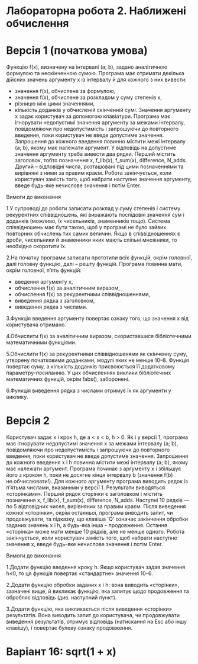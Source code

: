 # Лабораторна робота 2. Наближені обчислення

# Версія 1 (початкова умова) 
Функцію f(x), визначену на інтервалі (a; b), задано аналітичною формулою та нескінченною сумою. Програма має отримати декілька дійсних значень аргументу x із інтервалу й для кожного з них вивести:
- значення f(x), обчислене за формулою,
- значення f(x), обчислене за розкладом у суму степенів x, 
- різницю між цими значеннями, 
- кількість доданків у обчисленій скінченній сумі. 
Значення аргументу x задає користувач за допомогою клавіатури. Програма має ігнорувати недопустимі значення аргументу за межами інтервалу, повідомляючи про недопустимість і запрошуючи до повторного введення, поки користувач не введе допустиме значення. Запрошення до кожного введення повинно містити межі інтервалу (a; b), якому має належати аргумент. 
У відповідь на допустиме значення аргументу треба вивести два рядки. Перший містить заголовок, тобто позначення x, f_lib(x), f_sum(x), difference, N_adds. Другий – відповідні числа, розташовані під цими позначеннями та вирівняні з ними за правим краєм.
Робота закінчується, коли користувач замість того, щоб набрати наступне значення аргументу, введе будь-яке нечислове значення і потім Enter. 

Вимоги до виконання 

1.У супроводі до роботи записати розклад у суму степенів і систему рекурентних співвідношень, які виражають послідовні значення сум і доданків (можливо, їх чисельників, знаменників тощо). Система співвідношень має бути такою, щоб у програмі не було зайвих повторних обчислень тих самих величин. Якщо в співвідношеннях є дроби, чисельники й знаменники яких мають спільні множники, то необхідно скоротити їх. 

2.На початку програми записати прототипи всіх функцій, окрім головної, далі головну функцію, далі – решту функцій. Програма повинна мати, окрім головної, п’ять функцій: 
- введення аргументу x, 
- обчислення f(x) за аналітичним виразом, 
- обчислення f(x) за рекурентними співвідношеннями, 
- виведення рядка з заголовком, 
- виведення рядка з числами. 

3.Функція введення аргументу повертає ознаку того, що значення x від користувача отримано. 

4.Обчислити f(x) за аналітичним виразом, скориставшися бібліотечними математичними функціями. 

5.Обчислити f(x) за рекурентними співвідношенями як скінченну суму, утворену початковими доданками, модулі яких не менше 10–8. Функція повертає суму, а кількість доданків присвоюється її додатковому параметру-посиланню. У цих обчисленнях виклики бібліотечних математичних функцій, окрім fabs(), заборонені.

6.Функція виведення рядка з числами отримує їх як аргументи у виклику. 

# Версія 2 
Користувач задає x і крок h, де a < x < b, h > 0. Як і у версії 1, програма має ігнорувати недопустимі значення x за межами інтервалу (a; b), повідомляючи про недопустимість і запрошуючи до повторного введення, поки користувач не введе допустиме значення. Запрошення до кожного введення x і h повинно містити межі інтервалу (a; b), якому має належати аргумент. 
Програма починає з аргументу x і збільшує його з кроком h, поки не досягне кінця інтервалу b (значення f(b) не обчислювати!). Для кожного аргументу програма виводить рядок із п’ятьма числами, вказаними у версії 1. 
Результати виводяться «сторінками». Перший рядок сторінки є заголовком і містить позначення x, f_lib(x), f_sum(x), difference, N_adds. Наступні 10 рядків — по 5 відповідних чисел, вирівняних за правим краєм. 
Після виведення кожної «сторінки», окрім останньої, програма виводить запит, чи продовжувати, та підказку, що клавіша 'Q' означає закінчення обробки заданих значень x і h, а будь-яка інша – продовження. Остання «сторінка» може мати менше 10 рядків, але не менше одного. 
Робота закінчується, коли користувач замість того, щоб набрати наступне значення x, введе будь-яке нечислове значення і потім Enter. 

Вимоги до виконання 

1.Додати функцію введення кроку h. Якщо користувач задав значення h≤0, то ця функція повертає «стандартне» значення 10–6.

2.Додати функцію обробки заданих x і h: вона виводить «сторінки», зазначені вище, й викликає функцію, яка запитує щодо продовження та обробляє відповідь (див. наступний пункт).

3.Додати функцію, яка викликається після виведення «сторінки» результатів. Вона виводить запит до користувача, чи продовжувати виведення результатів, отримує відповідь (натискання на Esc або іншу клавішу), і повертає булеву ознаку продовження.

# Варіант 16: sqrt(1 + x)